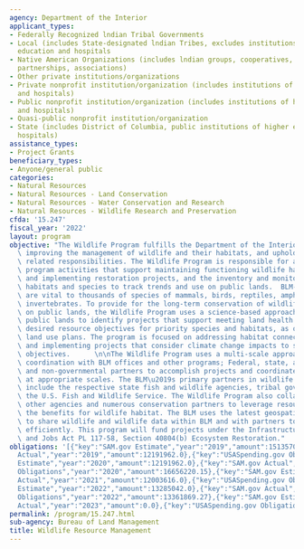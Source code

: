 ```yaml
---
agency: Department of the Interior
applicant_types:
- Federally Recognized lndian Tribal Governments
- Local (includes State-designated lndian Tribes, excludes institutions of higher
  education and hospitals
- Native American Organizations (includes lndian groups, cooperatives, corporations,
  partnerships, associations)
- Other private institutions/organizations
- Private nonprofit institution/organization (includes institutions of higher education
  and hospitals)
- Public nonprofit institution/organization (includes institutions of higher education
  and hospitals)
- Quasi-public nonprofit institution/organization
- State (includes District of Columbia, public institutions of higher education and
  hospitals)
assistance_types:
- Project Grants
beneficiary_types:
- Anyone/general public
categories:
- Natural Resources
- Natural Resources - Land Conservation
- Natural Resources - Water Conservation and Research
- Natural Resources - Wildlife Research and Preservation
cfda: '15.247'
fiscal_year: '2022'
layout: program
objective: "The Wildlife Program fulfills the Department of the Interior visions of\
  \ improving the management of wildlife and their habitats, and upholding trust and\
  \ related responsibilities. The Wildlife Program is responsible for administering\
  \ program activities that support maintaining functioning wildlife habitats, developing,\
  \ and implementing restoration projects, and the inventory and monitoring of priority\
  \ habitats and species to track trends and use on public lands.  BLM-managed lands\
  \ are vital to thousands of species of mammals, birds, reptiles, amphibians, and\
  \ invertebrates. To provide for the long-term conservation of wildlife and biodiversity\
  \ on public lands, the Wildlife Program uses a science-based approach to manage\
  \ public lands to identify projects that support meeting land health standards and\
  \ desired resource objectives for priority species and habitats, as outlined in\
  \ land use plans. The program is focused on addressing habitat connectivity issues\
  \ and implementing projects that consider climate change impacts to short- and long-term\
  \ objectives.      \n\nThe Wildlife Program uses a multi-scale approach that involves\
  \ coordination with BLM offices and other programs; Federal, state, and tribal governments;\
  \ and non-governmental partners to accomplish projects and coordinated management\
  \ at appropriate scales. The BLM\u2019s primary partners in wildlife habitat conservation\
  \ include the respective state fish and wildlife agencies, tribal governments, and\
  \ the U.S. Fish and Wildlife Service. The Wildlife Program also collaborates with\
  \ other agencies and numerous conservation partners to leverage resources and maximize\
  \ the benefits for wildlife habitat. The BLM uses the latest geospatial data technologies\
  \ to share wildlife and wildlife data within BLM and with partners to work more\
  \ efficiently. This program will fund projects under the Infrastructure Investment\
  \ and Jobs Act PL 117-58, Section 40804(b) Ecosystem Restoration."
obligations: '[{"key":"SAM.gov Estimate","year":"2019","amount":15135700.0},{"key":"SAM.gov
  Actual","year":"2019","amount":12191962.0},{"key":"USASpending.gov Obligations","year":"2019","amount":11297114.03},{"key":"SAM.gov
  Estimate","year":"2020","amount":12191962.0},{"key":"SAM.gov Actual","year":"2020","amount":12003616.41},{"key":"USASpending.gov
  Obligations","year":"2020","amount":16656220.15},{"key":"SAM.gov Estimate","year":"2021","amount":12003616.0},{"key":"SAM.gov
  Actual","year":"2021","amount":12003616.0},{"key":"USASpending.gov Obligations","year":"2021","amount":12899827.5},{"key":"SAM.gov
  Estimate","year":"2022","amount":13285042.0},{"key":"SAM.gov Actual","year":"2022","amount":9782775.0},{"key":"USASpending.gov
  Obligations","year":"2022","amount":13361869.27},{"key":"SAM.gov Estimate","year":"2023","amount":1374224.0},{"key":"SAM.gov
  Actual","year":"2023","amount":0.0},{"key":"USASpending.gov Obligations","year":"2023","amount":7586553.24}]'
permalink: /program/15.247.html
sub-agency: Bureau of Land Management
title: Wildlife Resource Management
---
```

